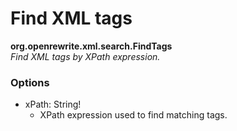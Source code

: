 # Find XML tags

**org.openrewrite.xml.search.FindTags**  
_Find XML tags by XPath expression._

### Options

* xPath: String!
	* XPath expression used to find matching tags.

